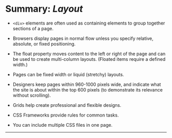 # **Summary: *Layout***

- `<div>` elements are often used as containing elements
to group together sections of a page.

- Browsers display pages in normal flow unless you
specify relative, absolute, or fixed positioning.

- The float property moves content to the left or right
of the page and can be used to create multi-column
layouts. (Floated items require a defined width.)

- Pages can be fixed width or liquid (stretchy) layouts.

- Designers keep pages within 960-1000 pixels wide,
and indicate what the site is about within the top 600
pixels (to demonstrate its relevance without scrolling).

- Grids help create professional and flexible designs.

- CSS Frameworks provide rules for common tasks.

- You can include multiple CSS files in one page.
---
